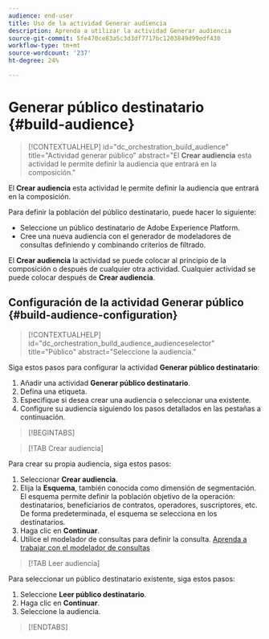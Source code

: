 ```yaml
---
audience: end-user
title: Uso de la actividad Generar audiencia
description: Aprenda a utilizar la actividad Generar audiencia
source-git-commit: 5fe470ce83a5c3d3df7717bc1203849d99edf430
workflow-type: tm+mt
source-wordcount: '237'
ht-degree: 24%

---
```



# Generar público destinatario {#build-audience}

>[!CONTEXTUALHELP]
>id="dc_orchestration_build_audience"
>title="Actividad generar público"
>abstract="El **Crear audiencia** esta actividad le permite definir la audiencia que entrará en la composición."

El **Crear audiencia** esta actividad le permite definir la audiencia que entrará en la composición.

Para definir la población del público destinatario, puede hacer lo siguiente:

<!--* Select an existing audience, created as a list in the client console.-->
* Seleccione un público destinatario de Adobe Experience Platform.
* Cree una nueva audiencia con el generador de modeladores de consultas definiendo y combinando criterios de filtrado.

El **Crear audiencia** la actividad se puede colocar al principio de la composición o después de cualquier otra actividad. Cualquier actividad se puede colocar después de **Crear audiencia**.

## Configuración de la actividad Generar público {#build-audience-configuration}

>[!CONTEXTUALHELP]
>id="dc_orchestration_build_audience_audienceselector"
>title="Público"
>abstract="Seleccione la audiencia."

Siga estos pasos para configurar la actividad **Generar público destinatario**:

1. Añadir una actividad **Generar público destinatario**.
1. Defina una etiqueta.
1. Especifique si desea crear una audiencia o seleccionar una existente.
1. Configure su audiencia siguiendo los pasos detallados en las pestañas a continuación.

>[!BEGINTABS]

>[!TAB Crear audiencia]

Para crear su propia audiencia, siga estos pasos:

1. Seleccionar **Crear audiencia**.
1. Elija la **Esquema**, también conocida como dimensión de segmentación. El esquema permite definir la población objetivo de la operación: destinatarios, beneficiarios de contratos, operadores, suscriptores, etc. De forma predeterminada, el esquema se selecciona en los destinatarios.
1. Haga clic en **Continuar**.
1. Utilice el modelador de consultas para definir la consulta. [Aprenda a trabajar con el modelador de consultas](../../query/query-modeler-overview.md)

>[!TAB Leer audiencia]

Para seleccionar un público destinatario existente, siga estos pasos:

1. Seleccione **Leer público destinatario**.
1. Haga clic en **Continuar**.
1. Seleccione la audiencia.

>[!ENDTABS]

<!--
## Examples{#build-audience-examples}

Here is an example of a workflow with two **Build audience** activities. The first one targets the poker players audience, followed by an email delivery. The second one targets the VIP clients audience, followed by an SMS delivery.

![](../assets/workflow-audience-example.png)
-->

